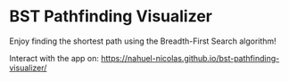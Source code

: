 # BST Pathfinding Visualizer
Enjoy finding the shortest path using the Breadth-First Search algorithm! 


Interact with the app on: https://nahuel-nicolas.github.io/bst-pathfinding-visualizer/
